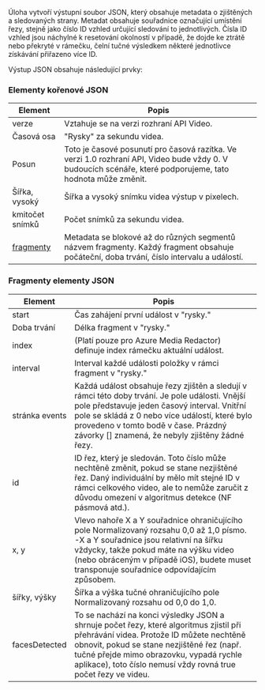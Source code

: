 Úloha vytvoří výstupní soubor JSON, který obsahuje metadata o zjištěných a sledovaných strany. Metadat obsahuje souřadnice označující umístění řezy, stejně jako číslo ID vzhled určující sledování to jednotlivých. Čísla ID vzhled jsou náchylné k resetování okolností v případě, že dojde ke ztrátě nebo překryté v rámečku, čelní tučné výsledkem některé jednotlivce získávání přiřazeno více ID.

Výstup JSON obsahuje následující prvky:

### <a name="root-json-elements"></a>Elementy kořenové JSON

| Element | Popis |
| --- | --- |
| verze |Vztahuje se na verzi rozhraní API Video. |
| Časová osa |"Rysky" za sekundu videa. |
| Posun |Toto je časové posunutí pro časová razítka. Ve verzi 1.0 rozhraní API, Video bude vždy 0. V budoucích scénáře, které podporujeme, tato hodnota může změnit. |
| Šířka, vysoký |Šířka a vysoký snímku videa výstup v pixelech.|
| kmitočet snímků |Počet snímků za sekundu videa. |
| [fragmenty](#fragments-json-elements) |Metadata se blokové až do různých segmentů názvem fragmenty. Každý fragment obsahuje počáteční, doba trvání, číslo intervalu a událostí. |

### <a name="fragments-json-elements"></a>Fragmenty elementy JSON

|Element|Popis|
|---|---|
| start |Čas zahájení první událost v "rysky." |
| Doba trvání |Délka fragment v "rysky." |
| index | (Platí pouze pro Azure Media Redactor) definuje index rámečku aktuální událost. |
| interval |Interval každé události položky v rámci fragment v "rysky." |
| stránka events |Každá událost obsahuje řezy zjištěn a sledují v rámci této doby trvání. Je pole události. Vnější pole představuje jeden časový interval. Vnitřní pole se skládá z 0 nebo více událostí, které bylo provedeno v tomto bodě v čase. Prázdný závorky [] znamená, že nebyly zjištěny žádné řezy. |
| id |ID řez, který je sledován. Toto číslo může nechtěně změnit, pokud se stane nezjištěné řez. Daný individuální by mělo mít stejné ID v rámci celkového video, ale to nemůže zaručit z důvodu omezení v algoritmus detekce (NF pásmová atd.). |
| x, y |Vlevo nahoře X a Y souřadnice ohraničujícího pole Normalizovaný rozsahu 0,0 až 1,0 písmo. <br/>-X a Y souřadnice jsou relativní na šířku vždycky, takže pokud máte na výšku video (nebo obráceným v případě iOS), budete muset transponuje souřadnice odpovídajícím způsobem. |
| šířky, výšky |Šířka a výška tučné ohraničujícího pole Normalizovaný rozsahu od 0,0 do 1,0. |
| facesDetected |To se nachází na konci výsledky JSON a shrnuje počet řezy, které algoritmus zjistil při přehrávání videa. Protože ID můžete nechtěně obnovit, pokud se stane nezjištěné řez (např. tučné přejde mimo obrazovku, vypadá rychle aplikace), toto číslo nemusí vždy rovná true počet řezy ve videu. |

